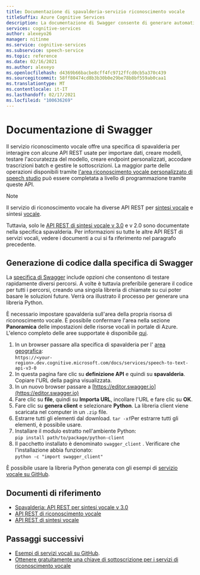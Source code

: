 ```yaml
---
title: Documentazione di spavalderia-servizio riconoscimento vocale
titleSuffix: Azure Cognitive Services
description: La documentazione di Swagger consente di generare automaticamente gli SDK per diversi linguaggi di programmazione. Tutte le operazioni nel servizio sono supportate da Swagger
services: cognitive-services
author: alexeyo26
manager: nitinme
ms.service: cognitive-services
ms.subservice: speech-service
ms.topic: reference
ms.date: 02/16/2021
ms.author: alexeyo
ms.openlocfilehash: d4369b66bacbe8cff4fc9712ffcd0cb5a370c439
ms.sourcegitcommit: 58ff80474cd8b3b30b0e29be78b8bf559ab0caa1
ms.translationtype: MT
ms.contentlocale: it-IT
ms.lasthandoff: 02/17/2021
ms.locfileid: "100636269"
---
```

# <a name="swagger-documentation"></a>Documentazione di Swagger

Il servizio riconoscimento vocale offre una specifica di spavalderia per interagire con alcune API REST usate per importare dati, creare modelli, testare l'accuratezza del modello, creare endpoint personalizzati, accodare trascrizioni batch e gestire le sottoscrizioni. La maggior parte delle operazioni disponibili tramite [l'area riconoscimento vocale personalizzato di speech studio](https://aka.ms/customspeech) può essere completata a livello di programmazione tramite queste API.

> [!NOTE]
> Il servizio di riconoscimento vocale ha diverse API REST per [sintesi vocale](rest-speech-to-text.md) e sintesi [vocale](rest-text-to-speech.md).  
>
> Tuttavia, solo le [API REST di sintesi vocale v 3.0](rest-speech-to-text.md#speech-to-text-rest-api-v30) e v 2.0 sono documentate nella specifica spavalderia. Per informazioni su tutte le altre API REST di servizi vocali, vedere i documenti a cui si fa riferimento nel paragrafo precedente.

## <a name="generating-code-from-the-swagger-specification"></a>Generazione di codice dalla specifica di Swagger

La [specifica di Swagger](https://westus.dev.cognitive.microsoft.com/docs/services/speech-to-text-api-v3-0) include opzioni che consentono di testare rapidamente diversi percorsi. A volte è tuttavia preferibile generare il codice per tutti i percorsi, creando una singola libreria di chiamate su cui poter basare le soluzioni future. Verrà ora illustrato il processo per generare una libreria Python.

È necessario impostare spavalderia sull'area della propria risorsa di riconoscimento vocale. È possibile confermare l'area nella sezione **Panoramica** delle impostazioni delle risorse vocali in portale di Azure. L'elenco completo delle aree supportate è disponibile [qui](regions.md#speech-to-text).

1. In un browser passare alla specifica di spavalderia per l' [area geografica](regions.md#speech-to-text):  
       `https://<your-region>.dev.cognitive.microsoft.com/docs/services/speech-to-text-api-v3-0`
1. In questa pagina fare clic su **definizione API** e quindi su **spavalderia**. Copiare l'URL della pagina visualizzata.
1. In un nuovo browser passare a [https://editor.swagger.io](https://editor.swagger.io)
1. Fare clic su **file**, quindi su **Importa URL**, incollare l'URL e fare clic su **OK**.
1. Fare clic su **genera client** e selezionare **Python**. La libreria client viene scaricata nel computer in un `.zip` file.
1. Estrarre tutti gli elementi dal download. `tar -xf`Per estrarre tutti gli elementi, è possibile usare.
1. Installare il modulo estratto nell'ambiente Python:  
      `pip install path/to/package/python-client`
1. Il pacchetto installato è denominato `swagger_client` . Verificare che l'installazione abbia funzionato:  
       `python -c "import swagger_client"`

È possibile usare la libreria Python generata con gli esempi di [servizio vocale su GitHub](https://aka.ms/csspeech/samples).

## <a name="reference-documents"></a>Documenti di riferimento

* [Spavalderia: API REST per sintesi vocale v 3.0](https://westus.dev.cognitive.microsoft.com/docs/services/speech-to-text-api-v3-0)
* [API REST di riconoscimento vocale](rest-speech-to-text.md)
* [API REST di sintesi vocale](rest-text-to-speech.md)

## <a name="next-steps"></a>Passaggi successivi

* [Esempi di servizi vocali su GitHub](https://aka.ms/csspeech/samples).
* [Ottenere gratuitamente una chiave di sottoscrizione per i servizi di riconoscimento vocale](overview.md#try-the-speech-service-for-free)
